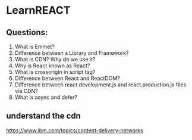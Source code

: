 # LearnREACT

## Questions:

1. What is Emmet?
2. Difference between a Library and Framework?
3. What is CDN? Why do we use it?
4. Why is React known as React?
5. What is crossorigin in script tag?
6. Difference between React and ReactDOM?
7. Difference between react.development.js and react.production.js files via CDN?
8. What is async and defer?


## understand the cdn 
https://www.ibm.com/topics/content-delivery-networks



